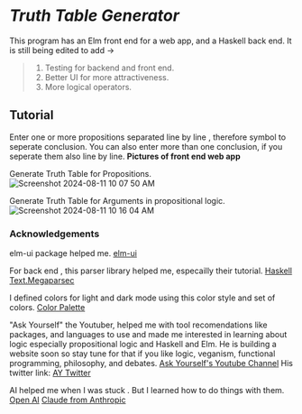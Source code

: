 # *Truth Table Generator* 
This program has an Elm front end for a web app, and a Haskell back end. 
It is still being edited to add ->
> 1. Testing for backend and front end. 
> 2. Better UI for more attractiveness. 
> 3. More logical operators. 
## Tutorial 
Enter one or more propositions separated line by line , therefore symbol to seperate conclusion. 
You can also enter more than one conclusion, if you seperate them also line by line. 
**Pictures of front end web app** 



Generate Truth Table for Propositions. 
![Screenshot 2024-08-11 10 07 50 AM](https://github.com/user-attachments/assets/e750b3e3-a1d7-45c2-b4a4-cd8c50a8ec5a)

Generate Truth Table for Arguments in propositional logic. 
![Screenshot 2024-08-11 10 16 04 AM](https://github.com/user-attachments/assets/9911fe2d-5a1f-45cd-8493-ba88b57ce892)



### Acknowledgements
elm-ui package helped me.
[elm-ui](https://package.elm-lang.org/packages/mdgriffith/elm-ui/latest/)

For back end , this parser library helped me, especailly their tutorial. 
[Haskell Text.Megaparsec](https://hackage.haskell.org/package/megaparsec)

I defined colors for light and dark mode using this color style and set of colors. 
[Color Palette](https://github.com/catppuccin/catppuccin) 

"Ask Yourself" the Youtuber, helped me with tool recomendations like packages, and languages to use
and made me interested in learning about logic especially propositional logic 
and Haskell and Elm. He is building a website soon so stay tune for that if you like 
logic, veganism, functional programming, philosophy, and debates. 
[Ask Yourself's Youtube Channel](https://youtube.com/@askyourself?si=4yBpzSoCtESBdr9D) 
His twitter link: 
 [AY Twitter](https://x.com/askyourself92?s=21)

AI helped me when I was stuck . 
But I learned how to do things with them. 
[Open AI](https://openai.com/) 
[Claude from Anthropic](https://www.anthropic.com/)
